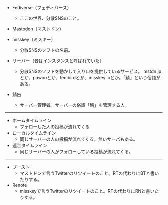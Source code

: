 * Fediverse（フェディバース）
  * ここの世界、分散SNSのこと。

* Mastodon（マストドン）
* misskey（ミスキー）
  * 分散SNSのソフトの名前。
* サーバー（昔はインスタンスと呼ばれていた）
  * 分散SNSのソフトを動かして入り口を提供しているサービス。
mstdn.jpとか、pawooとか、fedibirdとか、misskey.ioとか。「鯖」という俗語がある。
* 鯖缶
  * サーバー管理者。サーバーの俗語「鯖」を管理する人。

---

* ホームタイムライン
  * フォローした人の投稿が流れてくる
* ローカルタイムライン
  * 同じサーバーの人の投稿が流れてくる。無いサーバもある。
* 連合タイムライン
  * 同じサーバーの人がフォローしている投稿が流れてくる。

---

* ブースト
  * マストドンで言うTwitterのリツイートのこと。RTの代わりにBTと書いたりする。
* Renote
  * misskeyで言うTwitterのリツイートのこと。RTの代わりにRNと書いたりする。


